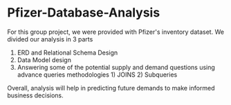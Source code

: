 # Pfizer-Database-Analysis
For this group project, we were provided with Pfizer's inventory dataset. 
We divided our analysis in 3 parts
1. ERD and Relational Schema Design
2. Data Model design
3. Answering some of the potential supply and demand questions using advance queries methodologies 1) JOINS 2) Subqueries

Overall, analysis will help in predicting future demands to make informed business decisions.
